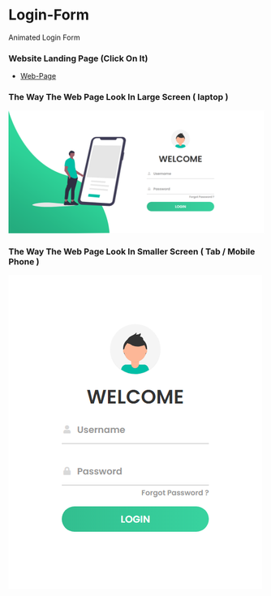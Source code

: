 # Login-Form

Animated Login Form 

### Website Landing Page (Click On It)
* [Web-Page](https://shahzaibfardeen.github.io/Login-Form/)

### The Way The Web Page Look In Large Screen ( laptop )

![Web_Page_Image](img/Big.png)

### The Way The Web Page Look In Smaller Screen ( Tab / Mobile Phone )

![Web_Page_Image](img/Small.png)
